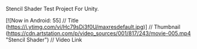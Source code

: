 Stencil Shader Test Project For Unity.


[![Now in Android: 55]          // Title
(https://i.ytimg.com/vi/Hc79sDi3f0U/maxresdefault.jpg)] // Thumbnail
(https://cdn.artstation.com/p/video_sources/001/817/243/movie-005.mp4 "Stencil Shader")    // Video Link
